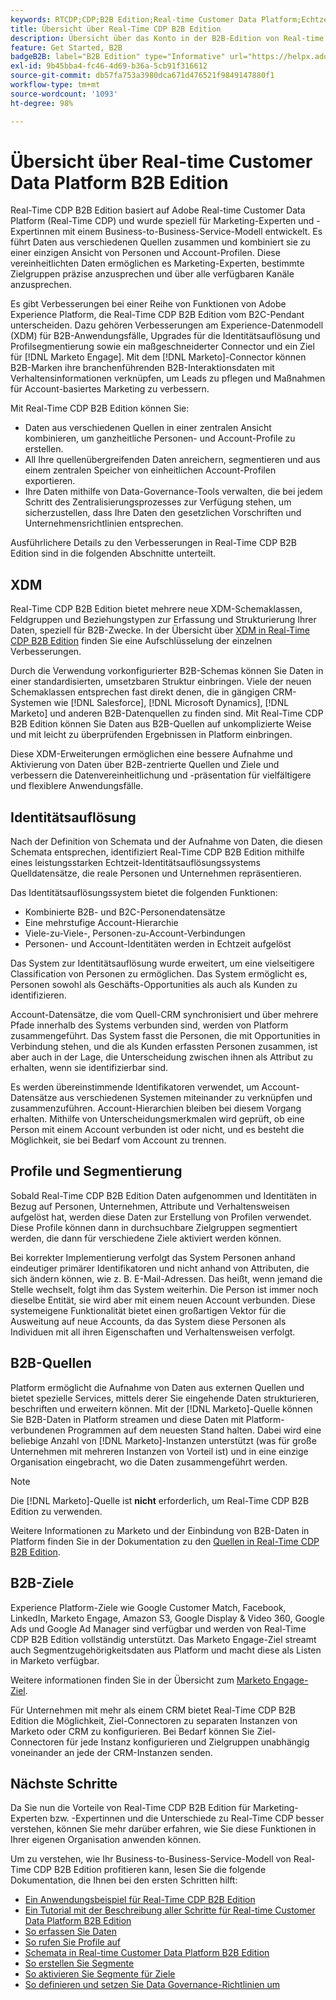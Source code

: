 ```yaml
---
keywords: RTCDP;CDP;B2B Edition;Real-time Customer Data Platform;Echtzeit-Kundendatenplattform;Real-Time CDP;b2b;cdp;Kunden-KI
title: Übersicht über Real-Time CDP B2B Edition
description: Übersicht über das Konto in der B2B-Edition von Real-time Customer Data Platform
feature: Get Started, B2B
badgeB2B: label="B2B Edition" type="Informative" url="https://helpx.adobe.com/legal/product-descriptions/real-time-customer-data-platform-b2b-edition-prime-and-ultimate-packages.html newtab=true"
exl-id: 9b45bba4-fc46-4d69-b36a-5cb91f316612
source-git-commit: db57fa753a3980dca671d476521f9849147880f1
workflow-type: tm+mt
source-wordcount: '1093'
ht-degree: 98%

---
```


# Übersicht über Real-time Customer Data Platform B2B Edition

Real-Time CDP B2B Edition basiert auf Adobe Real-time Customer Data Platform (Real-Time CDP) und wurde speziell für Marketing-Experten und -Expertinnen mit einem Business-to-Business-Service-Modell entwickelt. Es führt Daten aus verschiedenen Quellen zusammen und kombiniert sie zu einer einzigen Ansicht von Personen und Account-Profilen. Diese vereinheitlichten Daten ermöglichen es Marketing-Experten, bestimmte Zielgruppen präzise anzusprechen und über alle verfügbaren Kanäle anzusprechen.

Es gibt Verbesserungen bei einer Reihe von Funktionen von Adobe Experience Platform, die Real-Time CDP B2B Edition vom B2C-Pendant unterscheiden. Dazu gehören Verbesserungen am Experience-Datenmodell (XDM) für B2B-Anwendungsfälle, Upgrades für die Identitätsauflösung und Profilsegmentierung sowie ein maßgeschneiderter Connector und ein Ziel für [!DNL Marketo Engage]. Mit dem [!DNL Marketo]-Connector können B2B-Marken ihre branchenführenden B2B-Interaktionsdaten mit Verhaltensinformationen verknüpfen, um Leads zu pflegen und Maßnahmen für Account-basiertes Marketing zu verbessern.

Mit Real-Time CDP B2B Edition können Sie:

* Daten aus verschiedenen Quellen in einer zentralen Ansicht kombinieren, um ganzheitliche Personen- und Account-Profile zu erstellen.
* All Ihre quellenübergreifenden Daten anreichern, segmentieren und aus einem zentralen Speicher von einheitlichen Account-Profilen exportieren.
* Ihre Daten mithilfe von Data-Governance-Tools verwalten, die bei jedem Schritt des Zentralisierungsprozesses zur Verfügung stehen, um sicherzustellen, dass Ihre Daten den gesetzlichen Vorschriften und Unternehmensrichtlinien entsprechen.

Ausführlichere Details zu den Verbesserungen in Real-Time CDP B2B Edition sind in die folgenden Abschnitte unterteilt.

## XDM

Real-Time CDP B2B Edition bietet mehrere neue XDM-Schemaklassen, Feldgruppen und Beziehungstypen zur Erfassung und Strukturierung Ihrer Daten, speziell für B2B-Zwecke. In der Übersicht über [XDM in Real-Time CDP B2B Edition](./schemas/b2b.md) finden Sie eine Aufschlüsselung der einzelnen Verbesserungen.

Durch die Verwendung vorkonfigurierter B2B-Schemas können Sie Daten in einer standardisierten, umsetzbaren Struktur einbringen. Viele der neuen Schemaklassen entsprechen fast direkt denen, die in gängigen CRM-Systemen wie [!DNL Salesforce], [!DNL Microsoft Dynamics], [!DNL Marketo] und anderen B2B-Datenquellen zu finden sind. Mit Real-Time CDP B2B Edition können Sie Daten aus B2B-Quellen auf unkomplizierte Weise und mit leicht zu überprüfenden Ergebnissen in Platform einbringen.

Diese XDM-Erweiterungen ermöglichen eine bessere Aufnahme und Aktivierung von Daten über B2B-zentrierte Quellen und Ziele und verbessern die Datenvereinheitlichung und -präsentation für vielfältigere und flexiblere Anwendungsfälle.

## Identitätsauflösung

Nach der Definition von Schemata und der Aufnahme von Daten, die diesen Schemata entsprechen, identifiziert Real-Time CDP B2B Edition mithilfe eines leistungsstarken Echtzeit-Identitätsauflösungssystems Quelldatensätze, die reale Personen und Unternehmen repräsentieren.

Das Identitätsauflösungssystem bietet die folgenden Funktionen:

* Kombinierte B2B- und B2C-Personendatensätze
* Eine mehrstufige Account-Hierarchie
* Viele-zu-Viele-, Personen-zu-Account-Verbindungen
* Personen- und Account-Identitäten werden in Echtzeit aufgelöst

Das System zur Identitätsauflösung wurde erweitert, um eine vielseitigere Classification von Personen zu ermöglichen. Das System ermöglicht es, Personen sowohl als Geschäfts-Opportunities als auch als Kunden zu identifizieren.

Account-Datensätze, die vom Quell-CRM synchronisiert und über mehrere Pfade innerhalb des Systems verbunden sind, werden von Platform zusammengeführt. Das System fasst die Personen, die mit Opportunities in Verbindung stehen, und die als Kunden erfassten Personen zusammen, ist aber auch in der Lage, die Unterscheidung zwischen ihnen als Attribut zu erhalten, wenn sie identifizierbar sind.

Es werden übereinstimmende Identifikatoren verwendet, um Account-Datensätze aus verschiedenen Systemen miteinander zu verknüpfen und zusammenzuführen. Account-Hierarchien bleiben bei diesem Vorgang erhalten. Mithilfe von Unterscheidungsmerkmalen wird geprüft, ob eine Person mit einem Account verbunden ist oder nicht, und es besteht die Möglichkeit, sie bei Bedarf vom Account zu trennen.

## Profile und Segmentierung

Sobald Real-Time CDP B2B Edition Daten aufgenommen und Identitäten in Bezug auf Personen, Unternehmen, Attribute und Verhaltensweisen aufgelöst hat, werden diese Daten zur Erstellung von Profilen verwendet. Diese Profile können dann in durchsuchbare Zielgruppen segmentiert werden, die dann für verschiedene Ziele aktiviert werden können.

Bei korrekter Implementierung verfolgt das System Personen anhand eindeutiger primärer Identifikatoren und nicht anhand von Attributen, die sich ändern können, wie z. B. E-Mail-Adressen. Das heißt, wenn jemand die Stelle wechselt, folgt ihm das System weiterhin. Die Person ist immer noch dieselbe Entität, sie wird aber mit einem neuen Account verbunden. Diese systemeigene Funktionalität bietet einen großartigen Vektor für die Ausweitung auf neue Accounts, da das System diese Personen als Individuen mit all ihren Eigenschaften und Verhaltensweisen verfolgt.

## B2B-Quellen

Platform ermöglicht die Aufnahme von Daten aus externen Quellen und bietet spezielle Services, mittels derer Sie eingehende Daten strukturieren, beschriften und erweitern können. Mit der [!DNL Marketo]-Quelle können Sie B2B-Daten in Platform streamen und diese Daten mit Platform-verbundenen Programmen auf dem neuesten Stand halten. Dabei wird eine beliebige Anzahl von [!DNL Marketo]-Instanzen unterstützt (was für große Unternehmen mit mehreren Instanzen von Vorteil ist) und in eine einzige Organisation eingebracht, wo die Daten zusammengeführt werden.

>[!NOTE]
>
>Die [!DNL Marketo]-Quelle ist **nicht** erforderlich, um Real-Time CDP B2B Edition zu verwenden.

Weitere Informationen zu Marketo und der Einbindung von B2B-Daten in Platform finden Sie in der Dokumentation zu den [Quellen in Real-Time CDP B2B Edition](./sources/b2b.md).

## B2B-Ziele

Experience Platform-Ziele wie Google Customer Match, Facebook, LinkedIn, Marketo Engage, Amazon S3, Google Display &amp; Video 360, Google Ads und Google Ad Manager sind verfügbar und werden von Real-Time CDP B2B Edition vollständig unterstützt. Das Marketo Engage-Ziel streamt auch Segmentzugehörigkeitsdaten aus Platform und macht diese als Listen in Marketo verfügbar.

Weitere informationen finden Sie in der Übersicht zum [Marketo Engage-Ziel](../destinations/catalog/adobe/marketo-engage.md).

Für Unternehmen mit mehr als einem CRM bietet Real-Time CDP B2B Edition die Möglichkeit, Ziel-Connectoren zu separaten Instanzen von Marketo oder CRM zu konfigurieren. Bei Bedarf können Sie Ziel-Connectoren für jede Instanz konfigurieren und Zielgruppen unabhängig voneinander an jede der CRM-Instanzen senden.

## Nächste Schritte

Da Sie nun die Vorteile von Real-Time CDP B2B Edition für Marketing-Experten bzw. -Expertinnen und die Unterschiede zu Real-Time CDP besser verstehen, können Sie mehr darüber erfahren, wie Sie diese Funktionen in Ihrer eigenen Organisation anwenden können.

Um zu verstehen, wie Ihr Business-to-Business-Service-Modell von Real-Time CDP B2B Edition profitieren kann, lesen Sie die folgende Dokumentation, die Ihnen bei den ersten Schritten hilft:

* [Ein Anwendungsbeispiel für Real-Time CDP B2B Edition](./b2b-use-case.md)
* [Ein Tutorial mit der Beschreibung aller Schritte für Real-time Customer Data Platform B2B Edition](./b2b-tutorial.md)
* [So erfassen Sie Daten](./sources/b2b.md)
* [So rufen Sie Profile auf](./profile/profile-overview.md)
* [Schemata in Real-time Customer Data Platform B2B Edition](./schemas/b2b.md)
* [So erstellen Sie Segmente](./segmentation/b2b.md)
* [So aktivieren Sie Segmente für Ziele](./destinations/b2b.md)
* [So definieren und setzen Sie Data Governance-Richtlinien um](./privacy/data-governance-overview.md)
